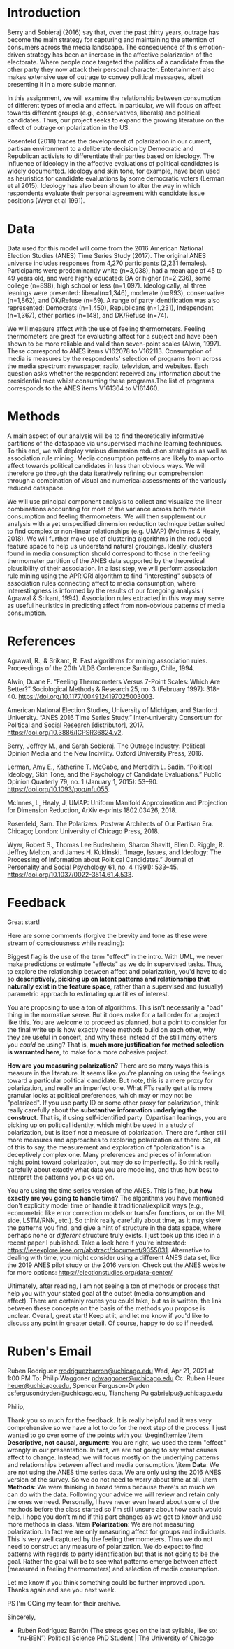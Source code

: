 # Introduction

Berry and Sobieraj (2016) say that, over the past thirty years, outrage has become the main strategy for capturing and maintaining the attention of consumers across the media landscape. The consequence of this emotion-driven strategy has been an increase in the affective polarization of the electorate. Where people once targeted the politics of a candidate from the other party they now attack their personal character. Entertainment also makes extensive use of outrage to convey political messages, albeit presenting it in a more subtle manner. 

In this assignment, we will examine the relationship between consumption of different types of media and affect. In particular, we will focus on affect towards different groups (e.g., conservatives, liberals) and political candidates. Thus, our project seeks to expand the growing literature on the effect of outrage on polarization in the US.

Rosenfeld (2018) traces the development of polarization in our current, partisan environment to a deliberate decision by Democratic and Republican activists to differentiate their parties based on ideology. The influence of ideology in the affective evaluations of political candidates is widely documented. Ideology and skin tone, for example, have been used as heuristics for candidate evaluations by some democratic voters (Lerman et al 2015). Ideology has also been shown to alter the way in which respondents evaluate their personal agreement with candidate issue positions (Wyer et al 1991).

# Data

Data used for this model will come from the 2016 American National Election Studies (ANES) Time Series Study (2017). The original ANES universe includes responses from 4,270 participants (2,231 females). Participants were predominantly white (n=3,038), had a mean age of 45 to 49 years old, and were highly educated: BA or higher (n=2,236), some college (n=898), high school or less (n=1,097). Ideologically, all three leanings were presented: liberal(n=1,346), moderate (n=993), conservative (n=1,862), and DK/Refuse (n=69). A range of party identification was also represented: Democrats (n=1,450), Republicans (n=1,231), Independent (n=1,367), other parties (n=148), and DK/Refuse (n=74).

We will measure affect with the use of feeling thermometers. Feeling thermometers are great for evaluating affect for a subject and have been shown to be more reliable and valid than seven-point scales (Alwin, 1997). These correspond to ANES items V162078 to V162113. Consumption of media is measures by the respondents' selection of programs from across the media spectrum: newspaper, radio, television, and websites. Each question asks whether the respondent received any information about the presidential race whilst consuming these programs.The list of programs corresponds to the ANES items V161364 to V161460.  

# Methods

A main aspect of our analysis will be to find theoretically informative partitions of the dataspace via unsupervised machine learning techniques. To this end, we will deploy various dimension reduction strategies as well as association rule mining. Media consumption patterns are likely to map onto affect towards political candidates in less than obvious ways. We will therefore go through the data iteratively refining our comprehension through a combination of visual and numerical assessments of the variously reduced dataspace. 

We will use principal component analysis to collect and visualize the linear combinations accounting for most of the variance across both media consumption and feeling thermometers. We will then supplement our analysis with a yet unspecified dimension reduction technique better suited to find complex or non-linear relationships (e.g. UMAP) (McInnes & Healy, 2018). We will further make use of clustering algorithms in the reduced feature space to help us understand natural groupings. Ideally, clusters found in media consumption should correspond to those in the feeling thermometer partition of the ANES data supported by the theoretical plausibility of their association. In a last step, we will perform association rule mining using the APRIORI algorithm to find "interesting" subsets of association rules connecting affect to media consumption, where interestingness is informed by the results of our foregoing analysis ( Agrawal & Srikant, 1994). Association rules extracted in this way may serve as useful heuristics in predicting affect from non-obvious patterns of media consumption.

# References

 Agrawal, R., & Srikant, R. Fast algorithms for mining association rules. Proceedings of the 20th VLDB Conference Santiago, Chile, 1994.

Alwin, Duane F. “Feeling Thermometers Versus 7-Point Scales: Which Are Better?” Sociological Methods & Research 25, no. 3 (February 1997): 318–40. https://doi.org/10.1177/0049124197025003003.

American National Election Studies, University of Michigan, and Stanford University. “ANES 2016 Time Series Study.” Inter-university Consortium for Political and Social Research [distributor], 2017. https://doi.org/10.3886/ICPSR36824.v2.

Berry, Jeffrey M., and Sarah Sobieraj. The Outrage Industry: Political Opinion Media and the New Incivility. Oxford University Press, 2016.

Lerman, Amy E., Katherine T. McCabe, and Meredith L. Sadin. “Political Ideology, Skin Tone, and the Psychology of Candidate Evaluations.” Public Opinion Quarterly 79, no. 1 (January 1, 2015): 53–90. https://doi.org/10.1093/poq/nfu055.

McInnes, L, Healy, J, UMAP: Uniform Manifold Approximation and Projection for Dimension Reduction, ArXiv e-prints 1802.03426, 2018.

Rosenfeld, Sam. The Polarizers: Postwar Architects of Our Partisan Era. Chicago; London: University of Chicago Press, 2018.

Wyer, Robert S., Thomas Lee Budesheim, Sharon Shavitt, Ellen D. Riggle, R. Jeffrey Melton, and James H. Kuklinski. “Image, Issues, and Ideology: The Processing of Information about Political Candidates.” Journal of Personality and Social Psychology 61, no. 4 (1991): 533–45. https://doi.org/10.1037/0022-3514.61.4.533.

# Feedback

Great start! 

Here are some comments (forgive the brevity and tone as these were stream of consciousness while reading): 

Biggest flag is the use of the term "effect" in the intro. With UML, we never make predictions or estimate "effects" as we do in supervised tasks. Thus, to explore the relationship between affect and polarization, you'd have to do so **descriptively, picking up on latent patterns and relationships that naturally exist in the feature space**, rather than a supervised and (usually) parametric approach to estimating quantities of interest. 

You are proposing to use a ton of algorithms. This isn't necessarily a "bad" thing in the normative sense. But it does make for a tall order for a project like this. You are welcome to proceed as planned, but a point to consider for the final write up is how exactly these methods build on each other, why they are useful in concert, and why these instead of the still many others you *could* be using? That is, **much more justification for method selection is warranted here**, to make for a more cohesive project. 

**How are you measuring polarization?** There are so many ways this is measure in the literature. It seems like you're planning on using the feelings toward a particular political candidate. But note, this is a mere proxy for polarization, and really an imperfect one. What FTs really get at is more granular looks at political preferences, which may or may not be "polarized". If you use party ID or some other proxy for polarization, think really carefully about the **substantive information underlying the construct**. That is, if using self-identified party ID/partisan leanings, you are picking up on political identity, which might be used in a study of polarization, but is itself *not* a measure of polarization. There are further still more measures and approaches to exploring polarization out there. So, all of this to say, the measurement and exploration of "polarization" is a deceptively complex one. Many preferences and pieces of information might point toward polarization, but may do so imperfectly. So think really carefully about exactly what data you are modeling, and thus how best to interpret the patterns you pick up on. 

You are using the time series version of the ANES. This is fine, but **how exactly are you going to handle time?** The algorithms you have mentioned don't explicitly model time or handle it traditional/explicit ways (e.g., econometric like error correction models or transfer functions, or on the ML side, LSTM/RNN, etc.). So think really carefully about time, as it may skew the patterns you find, and give a hint of structure in the data space, where perhaps none or *different* structure truly exists. I just took up this idea in a recent paper I published. Take a look here if you're interested: https://ieeexplore.ieee.org/abstract/document/9355031. Alternative to dealing with time, you might consider using a different ANES data set, like the 2019 ANES pilot study or the 2016 version. Check out the ANES website for more options: https://electionstudies.org/data-center/ 

Ultimately, after reading, I am not seeing a ton of methods or process that help you with your stated goal at the outset (media consumption and affect). There are certainly routes you could take, but as is written, the link between these concepts on the basis of the methods you propose is unclear. Overall, great start! Keep at it, and let me know if you'd like to discuss any point in greater detail. Of course, happy to do so if needed.

# Ruben's Email

Ruben Rodriguez <rrodriguezbarron@uchicago.edu>	Wed, Apr 21, 2021 at 1:00 PM
To: Philip Waggoner <pdwaggoner@uchicago.edu>
Cc: Ruben Heuer <heuer@uchicago.edu>, Spencer Ferguson-Dryden <csfergusondryden@uchicago.edu>, Tiancheng Pu <gabrielpu@uchicago.edu>

Philip,

Thank you so much for the feedback. It is really helpful and it was very comprehensive so we have a lot to do for the next step of the process. I just wanted to go over some of the points with you: 
\begin{itemize
 \item **Descriptive, not causal, argument**: You are right, we used the term "effect" wrongly in our presentation. In fact, we are not going to say what causes affect to change. Instead, we will focus mostly on the underlying patterns and relationships between affect and media consumption.
 \item **Data**: We are not using the ANES time series data. We are only using the 2016 ANES version of the survey. So we do not need to worry about time at all. 
 \item **Methods**: We were thinking in broad terms because there's so much we can do with the data. Following your advice we will review and retain only the ones we need. Personally, I have never even heard about some of the methods before the class started so I'm still unsure about how each would help. I hope you don't mind if this part changes as we get to know and use more methods in class. 
\item **Polarization**: We are not measuring polarization. In fact we are only measuring affect for groups and individuals. This is very well captured by the feeling thermometers. Thus we do not need to construct any measure of polarization. We do expect to find patterns with regards to party identification but that is not going to be the goal. Rather the goal will be to see what patterns emerge between affect (measured in feeling thermometers) and selection of media consumption. 

Let me know if you think something could be further improved upon. Thanks again and see you next week.  

PS
I'm CCing my team for their archive.

Sincerely,
- Rubén Rodríguez Barrón (The stress goes on the last syllable, like so: “ru-BEN”)
Political Science PhD Student | The University of Chicago
